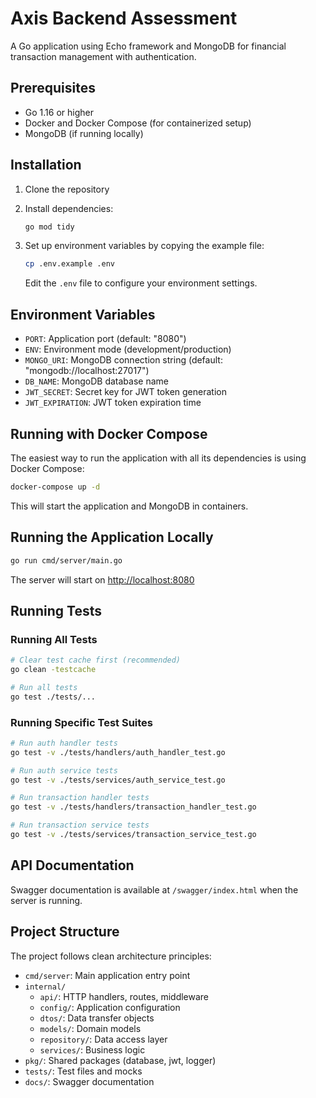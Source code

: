 # Axis Backend Assessment

A Go application using Echo framework and MongoDB for financial transaction management with authentication.

## Prerequisites

- Go 1.16 or higher
- Docker and Docker Compose (for containerized setup)
- MongoDB (if running locally)

## Installation

1. Clone the repository

2. Install dependencies:

   ```bash
   go mod tidy
   ```

3. Set up environment variables by copying the example file:

   ```bash
   cp .env.example .env
   ```

   Edit the `.env` file to configure your environment settings.

## Environment Variables

- `PORT`: Application port (default: "8080")
- `ENV`: Environment mode (development/production)
- `MONGO_URI`: MongoDB connection string (default: "mongodb://localhost:27017")
- `DB_NAME`: MongoDB database name
- `JWT_SECRET`: Secret key for JWT token generation
- `JWT_EXPIRATION`: JWT token expiration time

## Running with Docker Compose

The easiest way to run the application with all its dependencies is using Docker Compose:

```bash
docker-compose up -d
```

This will start the application and MongoDB in containers.

## Running the Application Locally

```bash
go run cmd/server/main.go
```

The server will start on [http://localhost:8080](http://localhost:8080)

## Running Tests

### Running All Tests

```bash
# Clear test cache first (recommended)
go clean -testcache

# Run all tests
go test ./tests/...
```

### Running Specific Test Suites

```bash
# Run auth handler tests
go test -v ./tests/handlers/auth_handler_test.go

# Run auth service tests
go test -v ./tests/services/auth_service_test.go

# Run transaction handler tests
go test -v ./tests/handlers/transaction_handler_test.go

# Run transaction service tests
go test -v ./tests/services/transaction_service_test.go
```

## API Documentation

Swagger documentation is available at `/swagger/index.html` when the server is running.

## Project Structure

The project follows clean architecture principles:

- `cmd/server`: Main application entry point
- `internal/`
  - `api/`: HTTP handlers, routes, middleware
  - `config/`: Application configuration
  - `dtos/`: Data transfer objects
  - `models/`: Domain models
  - `repository/`: Data access layer
  - `services/`: Business logic
- `pkg/`: Shared packages (database, jwt, logger)
- `tests/`: Test files and mocks
- `docs/`: Swagger documentation

